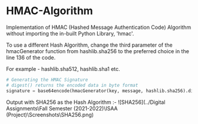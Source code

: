 # HMAC-Algorithm
Implementation of HMAC (Hashed Message Authentication Code) Algorithm without importing the in-built Python Library, 'hmac'.

To use a different Hash Algorithm, change the third parameter of the hmacGenerator function from hashlib.sha256 to the preferred choice in the line 136 of the code.

For example - hashlib.sha512, hashlib.sha1 etc.
``` py
# Generating the HMAC Signature
# digest() returns the encoded data in byte format
signature = base64encode(hmacGenerator(key, message, hashlib.sha256).digest())
```

Output with SHA256 as the Hash Algorithm :-
![SHA256](../Digital Assignments\Fall Semester (2021-2022)\ISAA (Project)\Screenshots\SHA256.png)
